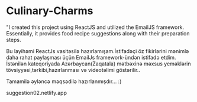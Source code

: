# Culinary-Charms
"I created this project using ReactJS and utilized the EmailJS framework. Essentially, it provides food recipe suggestions along with their preparation steps.

Bu layihəmi ReactJs vasitəsilə hazırlamışam.İstifadəçi öz fikirlərini mənimlə daha rahat paylaşması üçün EmailJs framework-ündən istifadə etdim.
İstənilən kateqoriyada Azərbaycan(Zaqatala) mətbəxinə məxsus yeməklərin tövsiyyəsi,tərkibi,hazırlanması və videotəlimi göstərilir..

Tamamilə əyləncə məqsədilə hazırlanmışdır... :)
 
suggestion02.netlify.app
